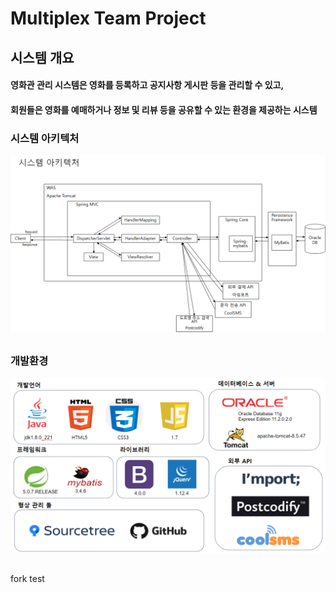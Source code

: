 # Multiplex Team Project

## 시스템 개요

#### 영화관 관리 시스템은 영화를 등록하고 공지사항 게시판 등을 관리할 수 있고,
#### 회원들은 영화를 예매하거나 정보 및 리뷰 등을 공유할 수 있는 환경을 제공하는 시스템
  
### 시스템 아키텍처

![ex_screenshot](./src/main/webapp/resources/img/시스템아키텍처.png)
##  
  
### 개발환경
![ex_screenshot](./src/main/webapp/resources/img/개발환경.PNG)
##  

fork test
